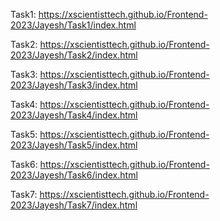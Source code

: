 Task1:
https://xscientisttech.github.io/Frontend-2023/Jayesh/Task1/index.html

Task2:
https://xscientisttech.github.io/Frontend-2023/Jayesh/Task2/index.html

Task3:
https://xscientisttech.github.io/Frontend-2023/Jayesh/Task3/index.html

Task4:
https://xscientisttech.github.io/Frontend-2023/Jayesh/Task4/index.html

Task5:
https://xscientisttech.github.io/Frontend-2023/Jayesh/Task5/index.html

Task6:
https://xscientisttech.github.io/Frontend-2023/Jayesh/Task6/index.html

Task7:
https://xscientisttech.github.io/Frontend-2023/Jayesh/Task7/index.html
